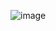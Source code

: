 ![image](https://github.com/ipesotskiiy/SQLAcademyTaskSolution/assets/82309024/079f3887-f4ea-495d-b6af-edc81f531470)
